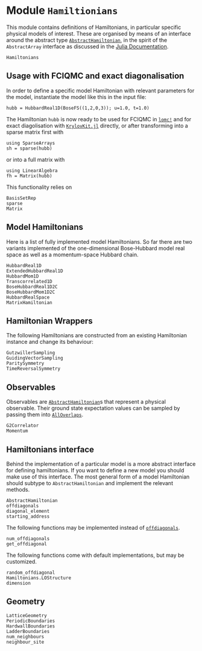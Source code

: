 # Module `Hamiltionians`

This module contains definitions of Hamiltonians, in particular specific
physical models of interest. These are organised by means of an interface
around the abstract type [`AbstractHamiltonian`](@ref), in the spirit of the
`AbstractArray` interface as discussed in the [Julia Documentation](https://docs.julialang.org/en/v1/manual/interfaces/).

```@docs
Hamiltonians
```

## Usage with FCIQMC and exact diagonalisation

In order to define a specific model Hamiltonian with relevant parameters
for the model, instantiate the model like this in the input file:

```julia-repl
hubb = HubbardReal1D(BoseFS((1,2,0,3)); u=1.0, t=1.0)
```

The Hamiltonian `hubb` is now ready to be used for FCIQMC in [`lomc!`](@ref) 
and for exact diagolisation with [`KrylovKit.jl`](https://github.com/Jutho/KrylovKit.jl) directly, or after 
transforming into a sparse matrix first with 
```julia-repl
using SparseArrays
sh = sparse(hubb)
```
or into a full matrix with
```julia-repl
using LinearAlgebra
fh = Matrix(hubb)
```
This functionality relies on 
```@docs
BasisSetRep
sparse
Matrix
```

## Model Hamiltonians

Here is a list of fully implemented model Hamiltonians. So far there are two variants
implemented of the one-dimensional Bose-Hubbard model real space as well as a momentum-space
Hubbard chain.

```@docs
HubbardReal1D
ExtendedHubbardReal1D
HubbardMom1D
Transcorrelated1D
BoseHubbardReal1D2C
BoseHubbardMom1D2C
HubbardRealSpace
MatrixHamiltonian
```

## Hamiltonian Wrappers
The following Hamiltonians are constructed from an existing 
Hamiltonian instance and change its behaviour:
```@docs
GutzwillerSampling
GuidingVectorSampling
ParitySymmetry
TimeReversalSymmetry
```

## Observables
Observables are [`AbstractHamiltonian`](@ref)s that represent a physical 
observable. Their ground state expectation values can be sampled by passing
them into [`AllOverlaps`](@ref).
```@docs
G2Correlator
Momentum
```

## Hamiltonians interface

Behind the implementation of a particular model is a more abstract interface for defining
hamiltonians. If you want to define a new model you should make use of this interface. The
most general form of a model Hamiltonian should subtype to `AbstractHamiltonian` and
implement the relevant methods.

```@docs
AbstractHamiltonian
offdiagonals
diagonal_element
starting_address
```

The following functions may be implemented instead of [`offdiagonals`](@ref).

```@docs
num_offdiagonals
get_offdiagonal
```

The following functions come with default implementations, but may be customized.

```@docs
random_offdiagonal
Hamiltonians.LOStructure
dimension
```

## Geometry

```@docs
LatticeGeometry
PeriodicBoundaries
HardwallBoundaries
LadderBoundaries
num_neighbours
neighbour_site
```
